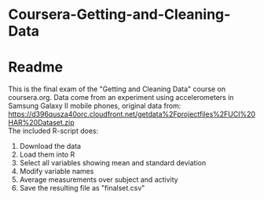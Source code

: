 # Coursera-Getting-and-Cleaning-Data
<h1>Readme</h1>

This is the final exam of the "Getting and Cleaning Data" course on coursera.org. Data come from an experiment using accelerometers in Samsung Galaxy II mobile phones, original data from: https://d396qusza40orc.cloudfront.net/getdata%2Fprojectfiles%2FUCI%20HAR%20Dataset.zip <br />
The included R-script does: <br />
<ol>
<li>Download the data</li>
<li>Load them into R</li>
<li>Select all variables showing mean and standard deviation</li>
<li>Modify variable names</li>
<li>Average measurements over subject and activity</li>
<li>Save the resulting file as "finalset.csv"</li>
